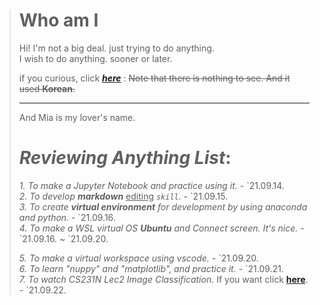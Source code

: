 > Who am I                         
> =
>    
> Hi! I'm not a big deal. just trying to do anything.   
> I wish to do anything. sooner or later.     
> 
>   if you curious, click [<u>__*here*__</u>](https://blog.naver.com/gockd0103) : ~~Note that there is nothing to see. And it used **Korean**.~~  
> ***
> And Mia is my lover's name.
>
> # *Reviewing Anything List*:
> 
>
> _1. To make a Jupyter Notebook and practice using it._  - \`21.09.14.   
> _2. To develop __markdown___ <u>editing</u>  _```skill```._  - \`21.09.15.   
> _3. To create __virtual environment__ for development by using anaconda and python._  - \`21.09.16.   
> _4. To make a WSL virtual OS __Ubuntu__ and Connect screen. It's nice._  - \`21.09.16. ~ \`21.09.20.   
> 
> _5. To make a virtual workspace using vscode._  - \`21.09.20.   
> _6. To learn "nuppy" and "matplotlib", and practice it._  - \`21.09.21.   
> _7. To watch CS231N Lec2 Image Classification._ If you want click [__here__](https://www.youtube.com/watch?v=OoUX-nOEjG0).  -  \`21.09.22.  
>    
>     
